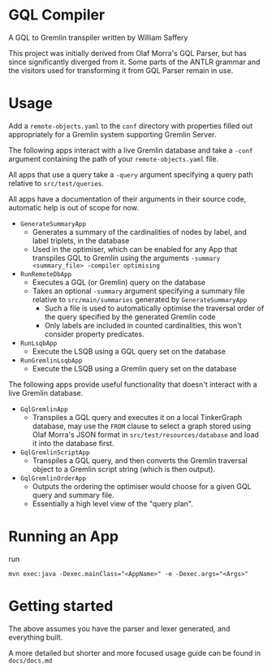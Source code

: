 # GQL Compiler

A GQL to Gremlin transpiler written by William Saffery

This project was initially derived from Olaf Morra's GQL Parser, but has since significantly diverged from it.
Some parts of the ANTLR grammar and the visitors used for transforming it from GQL Parser remain in use.


# Usage

Add a `remote-objects.yaml` to the `conf` directory with properties filled out appropriately for a Gremlin system supporting Gremlin Server.

The following apps interact with a live Gremlin database and take a `-conf` argument containing the path of your `remote-objects.yaml` file.

All apps that use a query take a `-query` argument specifying a query path relative to `src/test/queries`.

All apps have a documentation of their arguments in their source code, automatic help is out of scope for now.

- `GenerateSummaryApp`
	- Generates a summary of the cardinalities of nodes by label, and label triplets, in the database
	- Used in the optimiser, which can be enabled for any App that transpiles GQL to Gremlin using the arguments 
		`-summary <summary_file> -compiler optimising`
- `RunRemoteDbApp`
	- Executes a GQL (or Gremlin) query on the database
	- Takes an optional `-summary` argument specifying a summary file relative to `src/main/summaries` generated by `GenerateSummaryApp`
		- Such a file is used to automatically optimise the traversal order of the query specified by the generated Gremlin code
		- Only labels are included in counted cardinalities, this won't consider property predicates.		
- `RunLsqbApp`
	- Execute the LSQB using a GQL query set on the database
- `RunGremlinLsqbApp`
	- Execute the LSQB using a Gremlin query set on the database

The following apps provide useful functionality that doesn't interact with a live Gremlin database.

- `GqlGremlinApp`
	- Transpiles a GQL query and executes it on a local TinkerGraph database, may use the `FROM` clause to select a graph stored using Olaf Morra's JSON format in `src/test/resources/database` and load it into the database first.
- `GqlGremlinScriptApp`
	- Transpiles a GQL query, and then converts the Gremlin traversal object to a Gremlin script string (which is then output).
- `GqlGremlinOrderApp`
	- Outputs the ordering the optimiser would choose for a given GQL query and summary file.
	- Essentially a high level view of the "query plan".


# Running an App

run 

```
mvn exec:java -Dexec.mainClass="<AppName>" -e -Dexec.args="<Args>"
```

# Getting started

The above assumes you have the parser and lexer generated, and everything built.

A more detailed but shorter and more focused usage guide can be found in `docs/docs.md`
